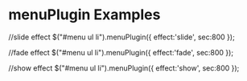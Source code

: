 menuPlugin Examples
==========

//slide effect
$("#menu ul li").menuPlugin({
effect:'slide',
sec:800
});


//fade effect
$("#menu ul li").menuPlugin({
effect:'fade',
sec:800
});


//show effect
$("#menu ul li").menuPlugin({
effect:'show',
sec:800
});

